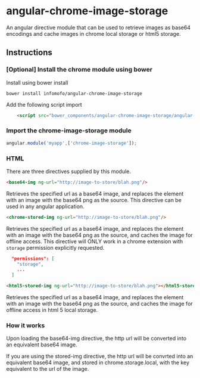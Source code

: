 angular-chrome-image-storage
============================

An angular directive module that can be used to retrieve images as base64 encodings and cache images in chrome local storage or html5 storage.

Instructions
------------

### [Optional] Install the chrome module using bower

Install using bower install

    bower install infomofo/angular-chrome-image-storage

Add the following script import

```html
    <script src="bower_components/angular-chrome-image-storage/angular-chrome-image-storage.js"></script>
```

### Import the chrome-image-storage module

```javascript
angular.module('myapp',['chrome-image-storage']);
```

### HTML

There are three directives supplied by this module.

```html
<base64-img ng-url="http://image-to-store/blah.png"/>
```
Retrieves the specified url as a base64 image, and replaces the element with an image with the base64 png as the source.  This directive can be used in any angular application.

```html
<chrome-stored-img ng-url="http://image-to-store/blah.png"/>
```
Retrieves the specified url as a base64 image, and replaces the element with an image with the base64 png as the source, and caches the image for offline access.  This directive will ONLY work in a chrome extension with ``storage`` permission explicitly requested.

```json
  "permissions": [
    "storage",
    ...
  ]
```

```html
<html5-stored-img ng-url="http://image-to-store/blah.png"></html5-stored-img>
```
Retrieves the specified url as a base64 image, and replaces the element with an image with the base64 png as the source, and caches the image for offline access in html 5 local storage.

### How it works

Upon loading the base64-img directive, the http url will be converted into an equivalent base64 image.

If you are using the stored-img directive, the http url will be convrted into an equivalent base64 image, and stored in chrome.storage.local, with the key equivalent to the url of the image.

